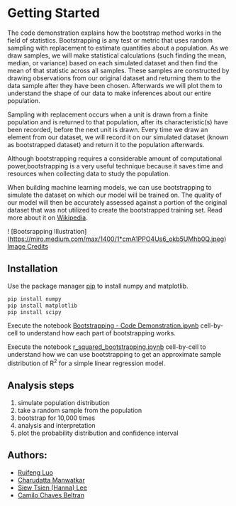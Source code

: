 # Getting Started

The code demonstration explains how the bootstrap method works in the field of statistics. Bootstrapping is any test or metric that uses random sampling with replacement to estimate quantities about a population. As we draw samples, we will make statistical calculations (such finding the mean, median, or variance) based on each simulated dataset and then find the mean of that statistic across all samples. These samples are constructed by drawing observations from our original dataset and returning them to the data sample after they have been chosen. Afterwards we will plot them to understand the shape of our data to make inferences about our entire population.

Sampling with replacement occurs when a unit is drawn from a finite population and is returned to that population, after its characteristic(s) have been recorded, before the next unit is drawn. Every time we draw an element from our dataset, we will record it on our simulated dataset (known as bootstrapped dataset) and return it to the population afterwards.

Although bootstrapping requires a considerable amount of computational power,bootstrapping is a very useful technique because it saves time and resources when collecting data to study the population.

When building machine learning models, we can use bootstrapping to simulate the dataset on which our model will be trained on. The quality of our model will then be accurately assessed against a portion of the original dataset that was not utilized to create the bootstrapped training set. Read more about it on [Wikipedia](https://en.wikipedia.org/wiki/Bootstrapping_(statistics)). 

! [Bootsrapping Illustration] (https://miro.medium.com/max/1400/1*cmA1PPO4Us6_okb5UMhb0Q.jpeg) [Image Credits](https://trisxcjoseph.medium.com/) 

## Installation
Use the package manager [pip](https://pip.pypa.io/en/stable/) to install numpy and matplotlib.

```bash
pip install numpy
pip install matplotlib
pip install scipy
```

Execute the notebook [Bootstrapping - Code Demonstration.ipynb](https://github.com/Lawrence-LUOoo/Bootstrapping-Code-Demonstration/blob/main/Bootstrapping%20-%20Code%20Demonstration.ipynb) cell-by-cell to understand how each part of bootstrapping works.

Execute the notebook [r_squared_bootstrapping.ipynb](https://github.com/Lawrence-LUOoo/Bootstrapping-Code-Demonstration/blob/main/r_squared_bootstrapping.ipynb) cell-by-cell to understand how we can use bootstrapping to get an approximate sample distribution of R<sup>2</sup> for a simple linear regression model. 

## Analysis steps
1. simulate population distribution
2. take a random sample from the population
3. bootstrap for 10,000 times
4. analysis and interpretation
5. plot the probability distribution and confidence interval

## Authors:
+ [Ruifeng Luo](https://github.com/Lawrence-LUOoo)
+ [Charudatta Manwatkar](https://github.com/CharudattaManwatkar)
+ [Siew Tsien (Hanna) Lee](https://link-url-here.org)
+ [Camilo Chaves Beltran](https://link-url-here.org)


